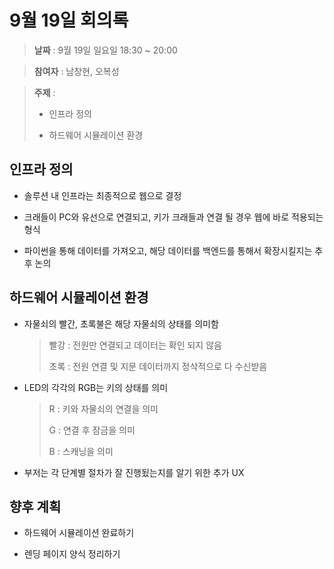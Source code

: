 # 9월 19일 회의록

> **날짜** : 9월 19일 일요일 18:30 ~ 20:00

> **참여자** : 남창현, 오복성

> **주제** :
>
> - 인프라 정의
>
> - 하드웨어 시뮬레이션 환경

## 인프라 정의

- 솔루션 내 인프라는 최종적으로 웹으로 결정

- 크래들이 PC와 유선으로 연결되고, 키가 크래들과 연결 될 경우 웹에 바로 적용되는 형식

- 파이썬을 통해 데이터를 가져오고, 해당 데이터를 백엔드를 통해서 확장시킬지는 추후 논의

## 하드웨어 시뮬레이션 환경

- 자물쇠의 빨간, 초록불은 해당 자물쇠의 상태를 의미함

  > 빨강 : 전원만 연결되고 데이터는 확인 되지 않음
  > 
  > 초록 : 전원 연결 및 지문 데이터까지 정삭적으로 다 수신받음

- LED의 각각의 RGB는 키의 상태를 의미

  > R : 키와 자물쇠의 연결을 의미
  > 
  > G : 연결 후 잠금을 의미
  > 
  > B : 스캐닝을 의미

- 부저는 각 단계별 절차가 잘 진행됬는지를 알기 위한 추가 UX

## 향후 계획

- 하드웨어 시뮬레이션 완료하기

- 렌딩 페이지 양식 정리하기
